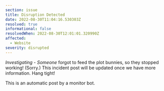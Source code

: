 ```yaml
---
section: issue
title: Disruption Detected
date: 2022-08-30T11:04:16.530303Z
resolved: true
informational: false
resolvedWhen: 2022-08-30T12:01:01.320990Z
affected:
  - Website
severity: disrupted
---
```

*Investigating* - _Someone_ forgot to feed the plot bunnies, so they stopped working! (Sorry.) This incident post will be updated once we have more information. Hang tight!

This is an automatic post by a monitor bot.
        